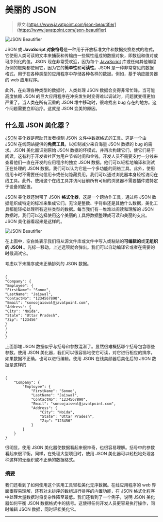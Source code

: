# 美丽的 JSON

> 原文:[https://www.javatpoint.com/json-beautifier](https://www.javatpoint.com/json-beautifier)

![JSON Beautifier](../Images/a8870a0750b3918c3cdab0ff33f87df5.png)

JSON 或 **JavaScript 对象符号**是一种用于开放标准文件和数据交换格式的格式，它使用人类可读的文本来捕获和传输由一些属性组成的数据对象，即数组和值对或可序列化的值。JSON 现在非常受欢迎，因为每个 [JavaScript](https://www.javatpoint.com/javascript-tutorial) 库或任何其他编程范例的框架都使用它，因为它的**简单性**和**可读性**。JSON 是一种非常常见的数据格式，用于在各种类型的应用程序中存储各种各样的数据。例如，基于响应服务器的 web 应用程序。

此外，在处理各种类型的数据时，人类处理 JSON 数据会变得非常忙碌。当可能高度依赖 JSON 的巨大应用程序在冲突发生时变得难以调试时，问题就变得更加严重了。当人类在所有沉重的 JSON 堆中移动时，很难找出 bug 存在的地方。这个问题需要立即治疗。这就是 JSON 变美的原因。

## 什么是 JSON 美化器？

[JSON](https://www.javatpoint.com/json-tutorial) 美化器是帮助开发者控制 JSON 文件中数据格式的工具。这是一个由 JSON 在线网站提供的**免费工具**，以抑制减少来自海量 JSON 数据的 bug 的需求。JSON 美化器识别原始 JSON 数据的坏模式，并再次构建它们，使它们易于阅读。这有利于开发者社区为用户节省时间和金钱。开发人员不需要支付一分钱来查看他们一直在开发的应用程序的独立 JSON 数据。他们可以轻松地编译和测试正在处理的 JSON 数据。我们可以认为它是一个多功能的网络工具。此外，使用信用卡时不需要任何信用卡或任何隐藏费用。我们可以通过浏览器本身轻松访问在线工具。此外，使用这个在线工具并访问目前所有可用的浏览器不需要插件或特定于设备的配置。

JSON 美化器还附带了 JSON **格式化器**，这是一个跨协作工具，通过将 JSON 数据组织成特定的标准来集成它们。无论是整数、字符串还是其他什么数据，美化工具都能轻松处理所有这些类型的数据。每当我们有一堆难以阅读和理解的 JSON 数据时，我们可以选择使用这个美丽的工具将数据整理成可读和美丽的支出。JSON 美化器看起来是这样的。

![JSON Beautifier](../Images/2e0a65a123f9c8ca37ade5552a990eec.png)

在上图中，空白处表示我们将从源文件库或文件中写入或粘贴的**可编辑的**或**无组织的 JSON** 。光标一移动，上述选项就会弹出。我们可以自动编译它或者在需要的时候调试它。

考虑以下未排序或未正确排列的 JSON 数据。

```

{
"Company": {
"Employee": {
"FirstName": "Sonoo",
"LastName": "Jaiswal",
"ContactNo": "1234567890",
"Email": "sonoojaiswal@javatpoint.com",
"Address": {
"City": "Noida",
"State": "Uttar Pradesh",
"Zip": "123456"
}
}
}
}

```

上面那堆 JSON 数据似乎与括号和参数混淆了。显然很难概括哪个括号包含哪些参数。使用 JSON 美化器，我们可以很容易地使它可读，对它进行相应的排序，如果数据不正确，也可以进行编辑。使用 JSON 在线美颜器后美化后的 JSON 数据是这样的

```

{
    "Company": {
        "Employee": {
            "FirstName": "Sonoo",
            "LastName": "Jaiswal",
            "ContactNo": "1234567890",
            "Email": "sonoojaiswal@javatpoint.com",
            "Address": {
                "City": "Noida",
                "State": "Uttar Pradesh",
                "Zip": "123456"
            }
        }
    }
}

```

很明显，使用 JSON 美化器使数据看起来很神奇，也很容易理解。括号中的参数看起来很平衡。同样，在处理大型项目时，使用 JSON 美化器可以轻松地处理各种这样的无组织或不正确的数据格式。

### 摘要

我们还看到了如何使用这个实用工具轻松美化无序数据。在线应用程序的 web 界面很容易理解，还有对未排序的数组进行排序的内置功能，在 JSON 格式化程序中处理大量数据时将复杂性降至最低。我们还看到了一个例子，说明 JSON 美化器如何平衡 JSON 数据格式中的括号。这使得任何开发人员更容易执行操作，同时编辑 JSON 数据，同时轻松美化它。

* * *